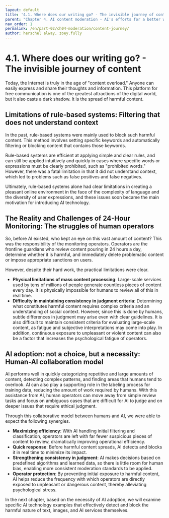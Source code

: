 ```yaml
---
layout: default
title: '4.1. Where does our writing go? - The invisible journey of content'
parent: "Chapter 4. AI content moderation - AI's efforts for a better world"
nav_order: 1
permalink: /en/part-02/ch04-moderation/content-journey/
author: herschel alway, zoey.fully
---
```


# 4.1. Where does our writing go? - The invisible journey of content

Today, the Internet is truly in the age of "content overload." Anyone can easily express and share their thoughts and information. This platform for free communication is one of the greatest attractions of the digital world, but it also casts a dark shadow. It is the spread of harmful content.

## Limitations of rule-based systems: Filtering that does not understand context

In the past, rule-based systems were mainly used to block such harmful content. This method involves setting specific keywords and automatically filtering or blocking content that contains those keywords. 

Rule-based systems are efficient at applying simple and clear rules, and can still be applied intuitively and quickly in cases where specific words or expressions must be clearly prohibited, such as "prohibited words." However, there was a fatal limitation in that it did not understand context, which led to problems such as false positives and false negatives.

Ultimately, rule-based systems alone had clear limitations in creating a pleasant online environment in the face of the complexity of language and the diversity of user expressions, and these issues soon became the main motivation for introducing AI technology.

## The Reality and Challenges of 24-Hour Monitoring: The struggles of human operators

So, before AI existed, who kept an eye on this vast amount of content? This was the responsibility of the monitoring operators. Operators are the frontline guardians who review content pouring in 24 hours a day, determine whether it is harmful, and immediately delete problematic content or impose appropriate sanctions on users.

However, despite their hard work, the practical limitations were clear.

- **Physical limitations of mass content processing**: Large-scale services used by tens of millions of people generate countless pieces of content every day. It is physically impossible for humans to review all of this in real time.
- **Difficulty in maintaining consistency in judgment criteria**: Determining what constitutes harmful content requires complex criteria and an understanding of social context. However, since this is done by humans, subtle differences in judgment may arise even with clear guidelines. It is also difficult to maintain consistent criteria for evaluating large-scale content, as fatigue and subjective interpretations may come into play. In addition, continuous exposure to unpleasant or violent content can also be a factor that increases the psychological fatigue of operators.

## AI adoption: not a choice, but a necessity: Human-AI collaboration model

AI performs well in quickly categorizing repetitive and large amounts of content, detecting complex patterns, and finding areas that humans tend to overlook. AI can also play a supporting role in the labeling process for training data, reducing the amount of work required by humans. With this assistance from AI, human operators can move away from simple review tasks and focus on ambiguous cases that are difficult for AI to judge and on deeper issues that require ethical judgment.

Through this collaborative model between humans and AI, we were able to expect the following synergies.

- **Maximizing efficiency**: With AI handling initial filtering and classification, operators are left with far fewer suspicious pieces of content to review, dramatically improving operational efficiency.
- **Quick response**: Before harmful content spreads, AI detects and blocks it in real time to minimize its impact.
- **Strengthening consistency in judgment**: AI makes decisions based on predefined algorithms and learned data, so there is little room for human bias, enabling more consistent moderation standards to be applied.
- **Operator protection**: By preventing initial exposure to harmful content, AI helps reduce the frequency with which operators are directly exposed to unpleasant or dangerous content, thereby alleviating psychological stress.

In the next chapter, based on the necessity of AI adoption, we will examine specific AI technology examples that effectively detect and block the harmful nature of text, images, and AI services themselves.
